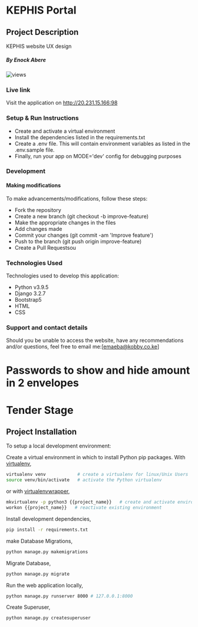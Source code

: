 <!-- @format -->

# KEPHIS Portal

## Project Description

KEPHIS website UX design

##### By Enock Abere

![views](static/img/1.png)

### Live link

Visit the application on http://20.231.15.166:98

### Setup & Run Instructions

- Create and activate a virtual environment
- Install the dependencies listed in the requirements.txt
- Create a .env file. This will contain environment variables as listed in the .env.sample file.
- Finally, run your app on MODE='dev' config for debugging purposes

### Development

#### Making modifications

To make advancements/modifications, follow these steps:

- Fork the repository
- Create a new branch (git checkout -b improve-feature)
- Make the appropriate changes in the files
- Add changes made
- Commit your changes (git commit -am 'Improve feature')
- Push to the branch (git push origin improve-feature)
- Create a Pull Requestsou

### Technologies Used

Technologies used to develop this application:

- Python v3.9.5
- Django 3.2.7
- Bootstrap5
- HTML
- CSS

### Support and contact details

Should you be unable to access the website, have any recommendations and/or questions, feel free to email me:[emaeba@kobby.co.ke]

# Passwords to show and hide amount in 2 envelopes

# Tender Stage


## Project Installation
To setup a local development environment:

Create a virtual environment in which to install Python pip packages. With [virtualenv](https://pypi.python.org/pypi/virtualenv),
```bash
virtualenv venv            # create a virtualenv for linux/Unix Users
source venv/bin/activate   # activate the Python virtualenv 
```

or with [virtualenvwrapper](http://virtualenvwrapper.readthedocs.org/en/latest/),
```bash
mkvirtualenv -p python3 {{project_name}}   # create and activate environment
workon {{project_name}}   # reactivate existing environment
```
Install development dependencies,
```bash
pip install -r requirements.txt
```
make Database Migrations,
```bash
python manage.py makemigrations
```
Migrate Database,
```bash
python manage.py migrate
```

Run the web application locally,
```bash
python manage.py runserver 8000 # 127.0.0.1:8000
```

Create Superuser,
```bash
python manage.py createsuperuser
```
